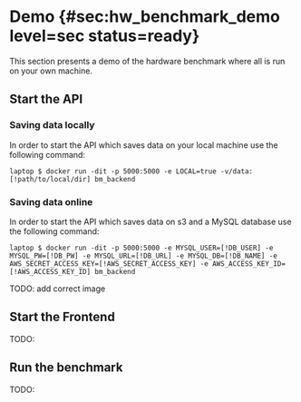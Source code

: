# Demo {#sec:hw_benchmark_demo level=sec status=ready}

This section presents a demo of the hardware benchmark where all is run on your own machine.

<minitoc/>

## Start the API 
### Saving data locally
In order to start the API which saves data on your local machine use the following command: 

    laptop $ docker run -dit -p 5000:5000 -e LOCAL=true -v/data:[!path/to/local/dir] bm_backend

### Saving data online
In order to start the API which saves data on s3 and a MySQL database use the following command: 

    laptop $ docker run -dit -p 5000:5000 -e MYSQL_USER=[!DB_USER] -e MYSQL_PW=[!DB_PW] -e MYSQL_URL=[!DB_URL] -e MYSQL_DB=[!DB_NAME] -e AWS_SECRET_ACCESS_KEY=[!AWS_SECRET_ACCESS_KEY] -e AWS_ACCESS_KEY_ID=[!AWS_ACCESS_KEY_ID] bm_backend

TODO: add correct image
## Start the Frontend
TODO:  
## Run the benchmark
TODO: 